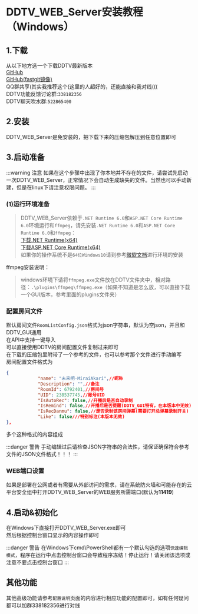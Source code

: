 # DDTV_WEB_Server安装教程（Windows）
## 1.下载
从以下地方选一个下载DDTV最新版本    
[GitHub](https://github.com/CHKZL/DDTV/releases/latest)   
[GitHub(fastgit镜像)](https://hub.fastgit.xyz/CHKZL/DDTV/releases/latest)  
QQ群共享(其实我推荐这个(这里的人超好的，还能直接和我对线(((  
DDTV功能反馈讨论群:`338182356`  
DDTV聊天吹水群:`522865400`   

## 2.安装
DDTV_WEB_Server是免安装的，把下载下来的压缩包解压到任意位置即可   

## 3.启动准备
:::warning 注意
如果在这个步骤中出现了你本地并不存在的文件，请尝试先启动一次DDTV_WEB_Server，正常情况下会自动生成缺失的文件。当然也可以手动新建，但是在linux下请注意权限问题。
:::
### (1)运行环境准备
>DDTV_WEB_Server依赖于`.NET Runtime 6.0`和`ASP.NET Core Runtime 6.0`环境运行和`ffmpeg`，请先安装`.NET Runtime 6.0`和`ASP.NET Core Runtime 6.0`和`ffmpeg`：  
[下载.NET Runtime(x64)](https://dotnet.microsoft.com/en-us/download/dotnet/thank-you/runtime-6.0.1-windows-x64-installer)   
[下载ASP.NET Core Runtime(x64)](https://dotnet.microsoft.com/en-us/download/dotnet/thank-you/runtime-aspnetcore-6.0.1-windows-x64-installer)  
如果你的操作系统不是`64位Windows10`请到参考[微软文档](https://docs.microsoft.com/zh-cn/dotnet/core/install/windows?tabs=net60)进行环境的安装  

ffmpeg安装说明：
>windows环境下请将`ffmpeg.exe`文件放在DDTV文件夹中，相对路径：`.\plugins\ffmpeg\ffmpeg.exe`（如果不知道是怎么放，可以直接下载一个GUI版本，参考里面的plugins文件夹）

### 配置房间文件
默认房间文件`RoomListConfig.json`格式为json字符串，默认为空json，并且和DDTV_GUI通用  
在API中支持一键导入  
可以直接使用DDTV的房间配置文件复制过来即可  
在下载的压缩包里附带了一个参考的文件，也可以参考那个文件进行手动编写  
房间配置文件格式为
```json
{
            "name": "未来明-MiraiAkari",//昵称
            "Description": "",//备注
            "RoomId": 6792401,//房间号
            "UID": 238537745,//账号UID
            "IsAutoRec": false,//开播后是否自动录制
            "IsRemind": false,//开播后是否提醒(DDTV_GUI特有，在本版本中无效)
            "IsRecDanmu": false,//是否录制该房间弹幕(需要打开总弹幕录制开关)
            "Like": false///特别标注(本版本无效)
},
```
多个这种格式的内容组成  

:::danger 警告 
手动编辑过后请检查JSON字符串的合法性，请保证确保符合参考文件的JSON文件格式！！！
::: 

### WEB端口设置
如果是部署在公网或者有需要从外部访问的需求，请在系统防火墙和可能存在的云平台安全组中打开DDTV_WEB_Server的WEB服务所需端口(默认为**11419**) 

## 4.启动&初始化
在Windows下直接打开DDTV_WEB_Server.exe即可  
然后根据控制台窗口显示的内容操作即可



:::danger 警告 
在Windows下cmd\PowerShell都有一个默认勾选的选项`快速编辑模式`，程序在运行中点击控制台窗口会导致程序冻结！停止运行！请关闭该选项或注意不要点击控制台窗口
:::

## 其他功能
其他高级功能请参考`配置说明`页面的内容进行相应功能的配置即可，如有任何疑问都可以加群338182356进行对线

